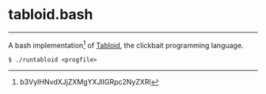 # tabloid.bash

---

A bash implementation[^1] of [Tabloid](https://github.com/thesephist/tabloid), the clickbait programming language.

```shell
$ ./runtabloid <progfile>
```

[^1]: b3VyIHNvdXJjZXMgYXJlIGRpc2NyZXRl
